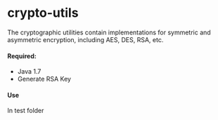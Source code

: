 crypto-utils
============

The cryptographic utilities contain implementations for symmetric and asymmetric encryption, including AES, DES, RSA, etc.

<h4>Required:</h4>
<ul>
  <li>Java 1.7
  <li>Generate RSA Key
</ul>

<h4>Use</h4>
In test folder
